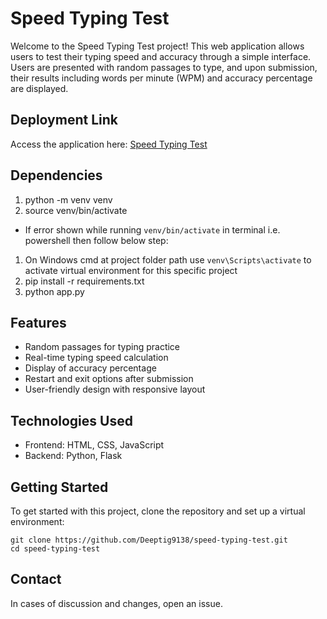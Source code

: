 # Speed Typing Test

Welcome to the Speed Typing Test project! This web application allows users to test their typing speed and accuracy through a simple interface. Users are presented with random passages to type, and upon submission, their results including words per minute (WPM) and accuracy percentage are displayed.

## Deployment Link

Access the application here: [Speed Typing Test](https://speed-typing-test-8ujcjkugb-deepti-guptas-projects.vercel.app/)

## Dependencies

1. python -m venv venv
2. source venv/bin/activate
  
- If error shown while running `venv/bin/activate` in terminal i.e. powershell then follow below step:
1. On Windows cmd at project folder path use `venv\Scripts\activate` to activate virtual environment for this specific project
2. pip install -r requirements.txt
3. python app.py

## Features

- Random passages for typing practice
- Real-time typing speed calculation
- Display of accuracy percentage
- Restart and exit options after submission
- User-friendly design with responsive layout

## Technologies Used

- Frontend: HTML, CSS, JavaScript
- Backend: Python, Flask

## Getting Started

To get started with this project, clone the repository and set up a virtual environment:

```
git clone https://github.com/Deeptig9138/speed-typing-test.git
cd speed-typing-test
```

## Contact

In cases of discussion and changes, open an issue.
